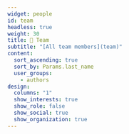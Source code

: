 ```yaml
---
widget: people
id: team
headless: true
weight: 30
title: 🤝 Team
subtitle: "[All team members](team)"
content:
  sort_ascending: true
  sort_by: Params.last_name
  user_groups:
    - authors
design:
  columns: "1"
  show_interests: true
  show_role: false
  show_social: true
  show_organization: true
---
```


